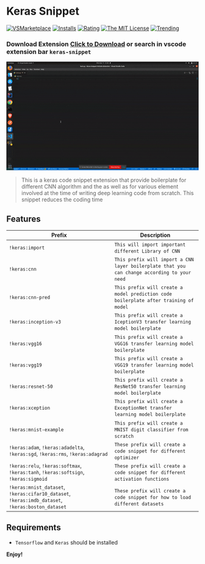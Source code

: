 # Keras Snippet

[![VSMarketplace](https://vsmarketplacebadge.apphb.com/version-short/devil-cyber.keras-snippet.svg)](https://marketplace.visualstudio.com/items?itemName=devil-cyber.keras-snippet)
[![Installs](https://vsmarketplacebadge.apphb.com/installs-short/devil-cyber.keras-snippet.svg)](https://marketplace.visualstudio.com/items?itemName=devil-cyber.keras-snippet)
[![Rating](https://vsmarketplacebadge.apphb.com/rating-short/devil-cyber.keras-snippet.svg)](https://marketplace.visualstudio.com/items?itemName=devil-cyber.keras-snippet)
[![The MIT License](https://img.shields.io/badge/license-MIT-orange.svg)](LICENSE.md)
[![Trending](https://vsmarketplacebadge.apphb.com/trending-monthly/devil-cyber.keras-snippet.svg)](https://marketplace.visualstudio.com/items?itemName=devil-cyber.keras-snippet)

### Download Extension [Click to Download](https://marketplace.visualstudio.com/items?itemName=devil-cyber.keras-snippet&ssr=false#overview) or search in vscode extension bar `keras-snippet`

![](gif.gif)

> This is a keras code snippet extension that provide boilerplate for different CNN algorithm and the as well as for
> various element involved at the time of writing deep learning code from scratch.
> This snippet reduces the coding time

## Features

| Prefix                                                                                           | Description                                                                                   |
| ------------------------------------------------------------------------------------------------ | --------------------------------------------------------------------------------------------- |
| `!keras:import`                                                                                  | `This will import important different Library of CNN`                                         |
| `!keras:cnn`                                                                                     | `This prefix will import a CNN layer boilerplate that you can change according to your need ` |
| `!keras:cnn-pred`                                                                                | `This prefix will create a model prediction code boilerplate after training of model`         |
| `!keras:inception-v3`                                                                            | `This prefix will create a IceptionV3 transfer learning model boilerplate`                    |
| `!keras:vgg16`                                                                                   | `This prefix will create a VGG16 transfer learning model boilerplate`                         |
| `!keras:vgg19`                                                                                   | `This prefix will create a VGG19 transfer learning model boilerplate`                         |
| `!keras:resnet-50`                                                                               | `This prefix will create a ResNet50 transfer learning model boilerplate`                      |
| `!keras:xception`                                                                                | `This prefix will create a ExceptionNet transfer learning model boilerplate`                  |
| `!keras:mnist-example`                                                                           | `This prefix will create a MNIST digit classifier from scratch`                               |
| `!keras:adam`, `!keras:adadelta`, `!keras:sgd`, `!keras:rms`, `!keras:adagrad`                   | `These prefix will create a code snippet for different optimizer`                             |
| `!keras:relu`, `!keras:softmax`, `!keras:tanh`, `!keras:softsign`, `!keras:sigmoid`              | `These prefix will create a code snippet for different activation functions`                  |
| `!keras:mnist_dataset`, `!keras:cifar10_dataset`, `!keras:imdb_dataset`, `!keras:boston_dataset` | `These prefix will create a code snippet for how to load different datasets`                  |

## Requirements

- `Tensorflow` and `Keras` should be installed

**Enjoy!**
